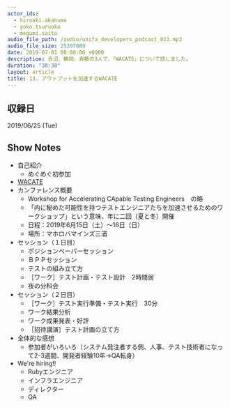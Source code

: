 ```yaml
---
actor_ids:
  - hiroaki.akanuma
  - yoko.tsuruoka
  - megumi.saito
audio_file_path: /audio/unifa_developers_podcast_013.mp3
audio_file_size: 25397089
date: 2019-07-01 00:00:00 +0900
description: 赤沼、鶴岡、斉藤の3人で、「WACATE」について話しました。
duration: "38:38"
layout: article
title: 13. アウトプットを加速するWACATE
---
```


## 収録日

2019/06/25 (Tue)

## Show Notes

- 自己紹介
  - めぐめぐ初参加
- [WACATE](https://wacate.jp/)
- カンファレンス概要
  - Workshop for Accelerating CApable Testing Engineers　の略
  - 「内に秘めた可能性を持つテストエンジニアたちを加速させるためのワークショップ」という意味、年に二回（夏と冬）開催
  - 日程：2019年6月15日（土）～16日（日）
  - 場所：マホロバマインズ三浦
- セッション（１日目）
  - ポジションペーパーセッション
  - ＢＰＰセッション
  - テストの組み立て方
  - ［ワーク］テスト計画・テスト設計　2時間弱
  - 夜の分科会
- セッション（２日目）
  - ［ワーク］テスト実行準備・テスト実行　30分
  - ワーク結果分析
  - ワーク成果発表・好評
  - ［招待講演］テスト計画の立て方
- 全体的な感想
  - 参加者がいろいろ（システム発注者する側、人事、テスト技術者になって2-3週間、開発者経験10年→QA転身）
- We're hiring!!
  - Rubyエンジニア
  - インフラエンジニア
  - ディレクター
  - QA
